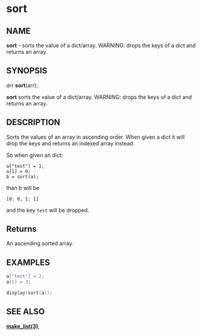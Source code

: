 # sort

## NAME

**sort** - sorts the value of a dict/array. WARNING: drops the keys of a dict and returns an array.

## SYNOPSIS

*arr* **sort**(arr);

**sort** sorts the value of a dict/array. WARNING: drops the keys of a dict and returns an array.

## DESCRIPTION

Sorts the values of an array in ascending order. When given a dict it will drop the keys and returns an indexed array instead.

So when given an dict:

```
a["test"] = 1;
a[1] = 0;
b = sort(a);
```
than b will be
```
[0: 0, 1: 1]
```

and the key `test` will be dropped.

## Returns

An ascending sorted array. 

## EXAMPLES

```cpp
a["test"] = 2;
a[1] = 3;

display(sort(a));
```

## SEE ALSO

**[make_list(3)](make_list.md)**,
